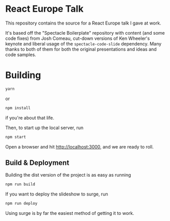# React Europe Talk

This repository contains the source for a React Europe talk I gave at work.

It's based off the "Spectacle Boilerplate" repository with content (and some code fixes) from Josh Comeau, cut-down versions of Ken Wheeler's keynote and liberal usage of the `spectacle-code-slide` dependency. Many thanks to both of them for both the original presentations and ideas and code samples.

# Building

```bash
yarn
```
or 
```bash
npm install
```
if you're about that life.

Then, to start up the local server, run
```bash
npm start
```

Open a browser and hit [http://localhost:3000](http://localhost:3000), and we are ready to roll.

## Build & Deployment

Building the dist version of the project is as easy as running
```bash
npm run build
```

If you want to deploy the slideshow to surge, run 
```bash
npm run deploy
```

Using surge is by far the easiest method of getting it to work.
